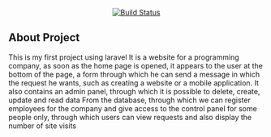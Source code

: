

<p align="center">
<a href="https://travis-ci.org/laravel/framework"><img src="https://travis-ci.org/laravel/framework.svg" alt="Build Status"></a>
</p>

## About Project

This is my first project using laravel
It is a website for a programming company, as soon as the home page is opened, it appears to the user at the bottom of the page, a form through which he can send a message in which the request he wants, such as creating a website or a mobile application. It also contains an admin panel, through which it is possible to delete, create, update and read data From the database, through which we can register employees for the company and give access to the control panel for some people only, through which users can view requests and also display the number of site visits
